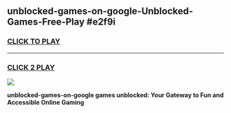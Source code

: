 
## unblocked-games-on-google-Unblocked-Games-Free-Play #e2f9i
<h3>
<a href="https://us.freeplayer.one?title=unblocked-games-on-google&ref=9M">CLICK TO PLAY</a></h3>
<hr>

<h3>
<a href="https://us.freeplayer.one?title=unblocked-games-on-google&ref=9M">CLICK 2 PLAY</a>
  
</h3>

<a href="https://us.freeplayer.one?title=unblocked-games-on-google&ref=9M"><img src="https://clearcache.store/games.png"></a>


**unblocked-games-on-google games unblocked: Your Gateway to Fun and Accessible Online Gaming**
